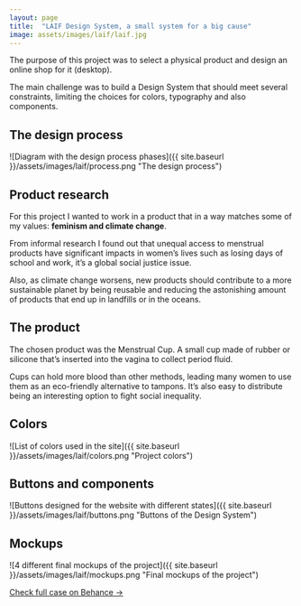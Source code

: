 ```yaml
---
layout: page
title:  "LAIF Design System, a small system for a big cause"
image: assets/images/laif/laif.jpg
---
```


The purpose of this project was to select a physical product and design an online shop for it (desktop).

The main challenge was to build a Design System that should meet several constraints, limiting the choices for colors, typography and also components.

## The design process
![Diagram with the design process phases]({{ site.baseurl }}/assets/images/laif/process.png "The design process")

## Product research
For this project I wanted to work in a product that in a way matches some of my values: **feminism and climate change**.

From informal research I found out that unequal access to menstrual products have significant impacts in women’s lives such as losing days of school and work, it’s a global social justice issue.

Also, as climate change worsens, new products should contribute to a more sustainable planet by being reusable and reducing the astonishing amount of products that end up in landfills or in the oceans.

## The product
The chosen product was the Menstrual Cup. A small cup made of rubber or silicone that’s inserted into the vagina to collect period fluid.

Cups can hold more blood than other methods, leading many women to use them as an eco-friendly alternative to tampons. It’s also easy to distribute being an interesting option to fight social inequality.

## Colors
![List of colors used in the site]({{ site.baseurl }}/assets/images/laif/colors.png "Project colors")

## Buttons and components
![Buttons designed for the website with different states]({{ site.baseurl }}/assets/images/laif/buttons.png "Buttons of the Design System")

## Mockups
![4 different final mockups of the project]({{ site.baseurl }}/assets/images/laif/mockups.png "Final mockups of the project")

<a target="_blank" href="https://www.behance.net/gallery/141193571/LAIF-Design-System" class="btn btn-dark">Check full case on Behance &rarr;</a>